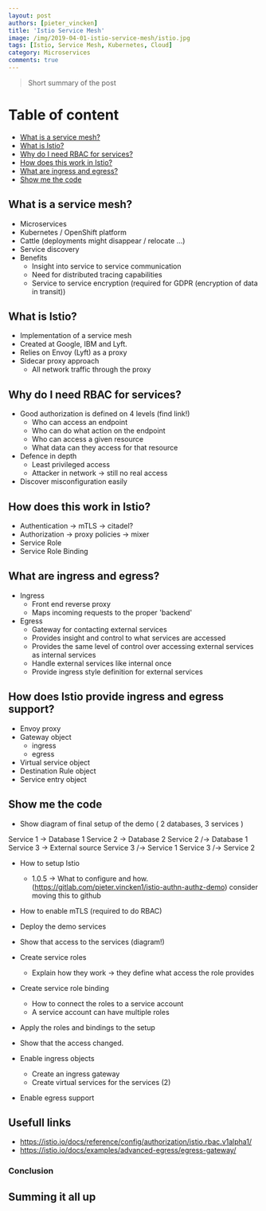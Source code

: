 ```yaml
---
layout: post
authors: [pieter_vincken]
title: 'Istio Service Mesh'
image: /img/2019-04-01-istio-service-mesh/istio.jpg
tags: [Istio, Service Mesh, Kubernetes, Cloud]
category: Microservices
comments: true
---
```


> Short summary of the post
>
>

# Table of content

* [What is a service mesh?](#what-is-a-service-mesh)
* [What is Istio?](#what-is-istio)
* [Why do I need RBAC for services?](#why-rbac-for-services)
* [How does this work in Istio?](#how-does-this-work-in-istio)
* [What are ingress and egress?](#what-are-ingress-and-egress)
* [Show me the code](#show-me-the-code)

## What is a service mesh?

* Microservices
* Kubernetes / OpenShift platform
* Cattle (deployments might disappear / relocate ...)
* Service discovery
* Benefits
   * Insight into service to service communication
   * Need for distributed tracing capabilities
   * Service to service encryption (required for GDPR (encryption of data in transit))

## What is Istio?

* Implementation of a service mesh
* Created at Google, IBM and Lyft.
* Relies on Envoy (Lyft) as a proxy
* Sidecar proxy approach
   * All network traffic through the proxy

## Why do I need RBAC for services?

* Good authorization is defined on 4 levels (find link!)
   * Who can access an endpoint
   * Who can do what action on the endpoint
   * Who can access a given resource
   * What data can they access for that resource
* Defence in depth
   * Least privileged access
   * Attacker in network -> still no real access
* Discover misconfiguration easily

## How does this work in Istio?

* Authentication -> mTLS -> citadel?
* Authorization -> proxy policies -> mixer
* Service Role
* Service Role Binding

## What are ingress and egress?

* Ingress
   * Front end reverse proxy
   * Maps incoming requests to the proper 'backend'
* Egress
   * Gateway for contacting external services
   * Provides insight and control to what services are accessed
   * Provides the same level of control over accessing external services as internal services
   * Handle external services like internal once
   * Provide ingress style definition for external services

## How does Istio provide ingress and egress support?

* Envoy proxy
* Gateway object
   * ingress
   * egress
* Virtual service object
* Destination Rule object
* Service entry object

## Show me the code

* Show diagram of final setup of the demo ( 2 databases, 3 services ) 

Service 1 -> Database 1
Service 2 -> Database 2
Service 2 /-> Database 1
Service 3 -> External source
Service 3 /-> Service 1
Service 3 /-> Service 2

* How to setup Istio
   * 1.0.5 -> What to configure and how. (https://gitlab.com/pieter.vincken1/istio-authn-authz-demo) consider moving this to github
* How to enable mTLS (required to do RBAC)
* Deploy the demo services
* Show that access to the services (diagram!)
* Create service roles
   * Explain how they work -> they define what access the role provides
* Create service role binding
   * How to connect the roles to a service account
   * A service account can have multiple roles
* Apply the roles and bindings to the setup
* Show that the access changed. 



* Enable ingress objects
   * Create an ingress gateway
   * Create virtual services for the services (2)
* Enable egress support

## Usefull links 
* https://istio.io/docs/reference/config/authorization/istio.rbac.v1alpha1/
* https://istio.io/docs/examples/advanced-egress/egress-gateway/


### Conclusion

## Summing it all up
